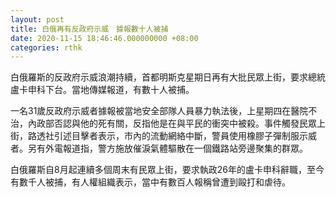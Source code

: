 ```yaml
---
layout: post
title: 白俄再有反政府示威　據報數十人被捕
date: 2020-11-15 18:46:46.000000000 +08:00
categories: rthk
---
```


白俄羅斯的反政府示威浪潮持續，首都明斯克星期日再有大批民眾上街，要求總統盧卡申科下台。當地傳媒報道，有數十人被捕。

一名31歲反政府示威者據報被當地安全部隊人員暴力執法後，上星期四在醫院不治，內政部否認與他的死有關，反指他是在與平民的衝突中被殺。事件觸發民眾上街，路透社引述目擊者表示，市內的流動網絡中斷，警員使用橡膠子彈制服示威者。另有外電報道指，警方施放催淚氣體驅散在一個鐵路站旁邊聚集的群眾。

白俄羅斯自8月起連續多個周末有民眾上街，要求執政26年的盧卡申科辭職，至今有數千人被捕，有人權組織表示，當中有數百人報稱曾遭到毆打和虐待。
